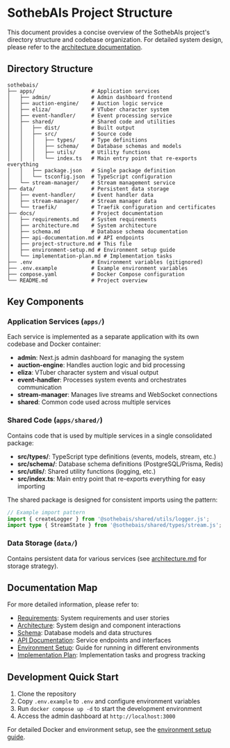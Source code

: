 # SothebAIs Project Structure

This document provides a concise overview of the SothebAIs project's directory structure and codebase organization. For detailed system design, please refer to the [architecture documentation](architecture.md).

## Directory Structure

```
sothebais/
├── apps/                  # Application services
│   ├── admin/             # Admin dashboard frontend
│   ├── auction-engine/    # Auction logic service
│   ├── eliza/             # VTuber character system
│   ├── event-handler/     # Event processing service
│   ├── shared/            # Shared code and utilities
│   │   ├── dist/          # Built output
│   │   ├── src/           # Source code
│   │   │   ├── types/     # Type definitions
│   │   │   ├── schema/    # Database schemas and models
│   │   │   ├── utils/     # Utility functions
│   │   │   └── index.ts   # Main entry point that re-exports everything
│   │   ├── package.json   # Single package definition
│   │   └── tsconfig.json  # TypeScript configuration
│   └── stream-manager/    # Stream management service
├── data/                  # Persistent data storage
│   ├── event-handler/     # Event handler data
│   ├── stream-manager/    # Stream manager data
│   └── traefik/           # Traefik configuration and certificates
├── docs/                  # Project documentation
│   ├── requirements.md    # System requirements
│   ├── architecture.md    # System architecture
│   ├── schema.md          # Database schema documentation
│   ├── api-documentation.md # API endpoints
│   ├── project-structure.md # This file
│   ├── environment-setup.md # Environment setup guide
│   └── implementation-plan.md # Implementation tasks
├── .env                   # Environment variables (gitignored)
├── .env.example           # Example environment variables
├── compose.yaml           # Docker Compose configuration
└── README.md              # Project overview
```

## Key Components

### Application Services (`apps/`)

Each service is implemented as a separate application with its own codebase and Docker container:

- **admin**: Next.js admin dashboard for managing the system
- **auction-engine**: Handles auction logic and bid processing
- **eliza**: VTuber character system and visual output
- **event-handler**: Processes system events and orchestrates communication
- **stream-manager**: Manages live streams and WebSocket connections
- **shared**: Common code used across multiple services

### Shared Code (`apps/shared/`)

Contains code that is used by multiple services in a single consolidated package:

- **src/types/**: TypeScript type definitions (events, models, stream, etc.)
- **src/schema/**: Database schema definitions (PostgreSQL/Prisma, Redis)
- **src/utils/**: Shared utility functions (logging, etc.)
- **src/index.ts**: Main entry point that re-exports everything for easy importing

The shared package is designed for consistent imports using the pattern:
```typescript
// Example import pattern
import { createLogger } from '@sothebais/shared/utils/logger.js';
import type { StreamState } from '@sothebais/shared/types/stream.js';
```

### Data Storage (`data/`)

Contains persistent data for various services (see [architecture.md](architecture.md) for storage strategy).

## Documentation Map

For more detailed information, please refer to:

- [Requirements](requirements.md): System requirements and user stories
- [Architecture](architecture.md): System design and component interactions
- [Schema](schema.md): Database models and data structures
- [API Documentation](api-documentation.md): Service endpoints and interfaces
- [Environment Setup](environment-setup.md): Guide for running in different environments
- [Implementation Plan](implementation-plan.md): Implementation tasks and progress tracking

## Development Quick Start

1. Clone the repository
2. Copy `.env.example` to `.env` and configure environment variables
3. Run `docker compose up -d` to start the development environment
4. Access the admin dashboard at `http://localhost:3000`

For detailed Docker and environment setup, see the [environment setup guide](environment-setup.md). 